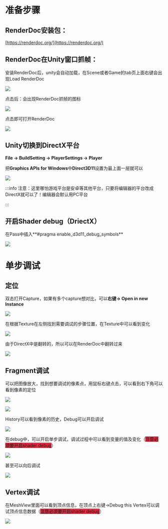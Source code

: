 # 准备步骤
## RenderDoc安装包：
[https://renderdoc.org/](https://renderdoc.org/)

## RenderDoc在Unity窗口抓帧：
安装RenderDoc后，unity会自动加载，在Scene或者Game的tab页上面右键会出现Load RenderDoc

![](https://cdn.nlark.com/yuque/0/2024/png/46024715/1725335080933-8a26300c-5e9e-420d-8c7c-26a23bfec12f.png)

点击后：会出现RenderDoc抓帧的图标

![](https://cdn.nlark.com/yuque/0/2024/png/46024715/1725335173586-11bc65a4-6730-4d01-b0b5-041acd98ed5c.png)

点击即可打开RenderDoc

![](https://cdn.nlark.com/yuque/0/2024/png/46024715/1725335359750-6a5b1b54-a3d0-4132-ac5d-7950d8d9158d.png)

## Unity切换到DirectX平台
**File -> BuildSetting -> PlayerSettings -> Player**

把**Graphics APIs for Windows**中**Direct3D11**设置为最上面一层就可以

![](https://cdn.nlark.com/yuque/0/2024/png/46024715/1725336101958-191870e3-1129-4db1-9ca2-b0416380c8cf.png)

:::info
注意：这里哪怕游戏平台是安卓等其他平台，只要将编辑器的平台改成DirectX就可以了！编辑器会默认用PC平台

:::

## 开启Shader debug（DriectX）
在Pass中插入**#pragma enable_d3d11_debug_symbols**

![](https://cdn.nlark.com/yuque/0/2024/png/46024715/1725343293631-276551b6-52e0-4f7c-9722-402c991a3b0d.png)

# 单步调试
## 定位
双击打开Capture，如果有多个capture想对比，可以**右键-> Open in new Instance**

![](https://cdn.nlark.com/yuque/0/2024/png/46024715/1725344484371-00b2a8b0-2604-4794-9d6d-2af26ce9fe84.png)

在根据Texture在左侧找到需要调试的步骤位置，在Texture中可以看到变化

![](https://cdn.nlark.com/yuque/0/2024/png/46024715/1725345194702-196d23b2-3c23-43ec-95de-949a1c41cf4b.png)

由于DirectX中是翻转的，所以可以在RenderDoc中翻转过来

![](https://cdn.nlark.com/yuque/0/2024/png/46024715/1725346686388-2be50091-1cab-4df6-b0aa-5230913f3c39.png)

## Fragment调试
可以把图像放大，找到想要调试的像素点，用鼠标右键点击，可以看到右下角可以看到像素的定位

![](https://cdn.nlark.com/yuque/0/2024/png/46024715/1725347637244-8a459953-b404-477f-8564-2374ecc1ba3e.png)

![](https://cdn.nlark.com/yuque/0/2024/png/46024715/1725347821415-5859304c-35c1-47cc-a040-2ead2d10a872.png)

History可以看到像素的历史，Debug可以开启调试

![](https://cdn.nlark.com/yuque/0/2024/png/46024715/1725348246270-4dc67dcd-6680-40d0-b9de-3dfe090f7713.png)

在debug中，可以开启单步调试，调试过程中可以看到变量的值及变化（<font style="background-color:#DF2A3F;">注意必须要开启shader debug</font>）

![](https://cdn.nlark.com/yuque/0/2024/png/46024715/1725348617544-e0538c63-2def-40a5-bbee-017242656da5.png)

甚至可以向后调试

![](https://cdn.nlark.com/yuque/0/2024/png/46024715/1725349019064-890d654d-055b-4785-bcaf-1e26fb98d48b.png)

## Vertex调试
在MeshView里面可以看到顶点信息，在顶点上右键->Debug this Vertex可以调试顶点信息数据（<font style="background-color:#DF2A3F;">注意必须要开启shader debug</font>）

![](https://cdn.nlark.com/yuque/0/2024/png/46024715/1725543619679-29a3c177-ec9f-4348-84d7-b7979a04ad2c.png)

